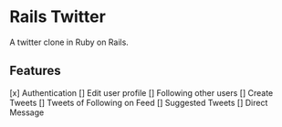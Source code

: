 # Rails Twitter

A twitter clone in Ruby on Rails.

## Features

[x] Authentication
[] Edit user profile
[] Following other users
[] Create Tweets
[] Tweets of Following on Feed
[] Suggested Tweets
[] Direct Message
